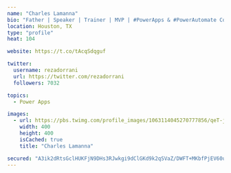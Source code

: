 ```yaml
---
name: "Charles Lamanna"
bio: "Father | Speaker | Trainer | MVP | #PowerApps & #PowerAutomate Community Super User | YouTuber Right-pointing triangle http://youtube.com/c/rezadorrani | Learn - Share - Clockwise rightwards and leftwards open circle arrows"
location: Houston, TX
type: "profile"
heat: 104

website: https://t.co/tAcqSdqguf

twitter:
  username: rezadorrani
  url: https://twitter.com/rezadorrani
  followers: 7032

topics:
  - Power Apps

images:
  - url: https://pbs.twimg.com/profile_images/1063114045270777856/qeT-jpWr_400x400.jpg
    width: 400
    height: 400
    isCached: true
    title: "Charles Lamanna"

secured: "A3ik2dRtsGclHUKFjN9DHs3RJwkgi9dClGKd9k2qSVaZ/DWFT+MKbfPjEV60uYtbmBfED2orw1cuHdrtkivn3Zhd5iHyO3EeP6TT/aVcgv4ynsPLCxWE9SJiiTHBhu+iFznZzpEzSC4gOxiOundxMPCgIPCFBjSWm5Xk8tkohtdin3Itvt3v5ys7lk9isbVJBoSb/aHuMvgFCA92jtyeYOZP/Czke8AWBkhkfTuUOTPTBFWQwclJlPYHrWSx/tlVVS75X1CqqZDhXrUHG4S7V7RuSx1wm5sVJvqUMMR2/4JKmf9Rwwl0/oZqXEYXjybn7Va/cjp1PpiNvxmF5zr+f9Dr9TY5ywqXW+9n+MdHMQz8gQ6Ndri2wE753I/mLFoQdcrV3mpjB6KifX83ipN08eOehVKi7bf6zI67fwVEJgU=;aShk40CvF1/PuX6rsYuuOQ=="
---
```


